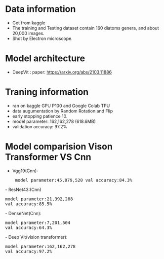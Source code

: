 # Data information
- Get from kaggle 
- The training and Testing dataset contain 160 diatoms genera, and about 20,000 images.
- Shot by Electron microscope.
# Model architecture
- DeepVit : paper: https://arxiv.org/abs/2103.11886
# Traning information
- ran on kaggle GPU P100 and Google Colab TPU 
- data augumentation by Random Rotation and Flip
- early stopping patience 10.
- model parameter: 162,162,278 (618.6MB)
- validation accuracy: 97.2%
# Model comparision Vison Transformer VS Cnn
- Vgg19(Cnn):<pre>
model parameter:45,879,520
val_accuracy:84.3%
</pre>
- ResNet43:(Cnn)<pre>
model parameter:21,392,288
val_accuracy:85.5%
</pre>
- DenseNet(Cnn):<pre>
model parameter:7,201,504
val_accuracy:64.3%
</pre>
- Deep Vit(vision transformer):<pre>
model parameter:162,162,278
val_accuracy:97.2%
</pre>
